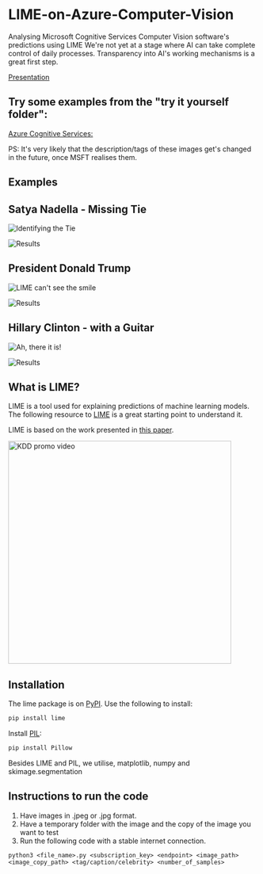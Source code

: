# LIME-on-Azure-Computer-Vision

Analysing Microsoft Cognitive Services Computer Vision software's predictions using LIME
We're not yet at a stage where AI can take complete control of daily processes. Transparency into AI's working mechanisms is a great first step.

[Presentation](https://docs.google.com/presentation/d/1dsar5sA3D1ofe7SD9kDvyD5TIXRUlRGAAlNTV-m_N70/edit?usp=sharing) 
## Try some examples from the "try it yourself folder":

[Azure Cognitive Services:](https://azure.microsoft.com/en-us/services/cognitive-services/computer-vision/#features)


PS: It's very likely that the description/tags of these images get's changed in the future, once MSFT realises them.

## Examples

## Satya Nadella - Missing Tie

![Identifying the Tie](Examples/Satya%20tie.jpg)



![Results](Examples/Results%20satya_tie_10000.png)



## President Donald Trump 

![LIME can't see the smile](Examples/Donald%20Trump%20Smiling.png)



![Results](Examples/Results_Donald%20Trump%20Smiling.png)



## Hillary Clinton - with a Guitar

![Ah, there it is!](Examples/Performing%20Hillary.png)



![Results](Examples/Results_Performing%20Hillary.png)



## What is LIME?

LIME is a tool used for explaining predictions of machine learning models. The following resource to [LIME](https://github.com/marcotcr/lime) is a great starting point to understand it.

LIME is based on the work presented in [this paper](https://arxiv.org/abs/1602.04938).

<a href="https://www.youtube.com/watch?v=hUnRCxnydCc" target="_blank"><img src="video_start.png" width="450" alt="KDD promo video"/></a>

## Installation

The lime package is on [PyPI](https://pypi.python.org/pypi/lime). Use the following to install:

```sh
pip install lime
```

Install [PIL](https://pypi.python.org/pypi/Pillow/2.2.1):

```sh
pip install Pillow
```

Besides LIME and PIL, we utilise, matplotlib, numpy and skimage.segmentation

## Instructions to run the code
1. Have images in .jpeg or .jpg format.
2. Have a temporary folder with the image and the copy of the image you want to test
3. Run the following code with a stable internet connection.

```
python3 <file_name>.py <subscription_key> <endpoint> <image_path> <image_copy_path> <tag/caption/celebrity> <number_of_samples> 
```
